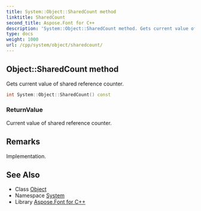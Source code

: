 ```yaml
---
title: System::Object::SharedCount method
linktitle: SharedCount
second_title: Aspose.Font for C++
description: 'System::Object::SharedCount method. Gets current value of shared reference counter in C++.'
type: docs
weight: 1000
url: /cpp/system/object/sharedcount/
---
```

## Object::SharedCount method


Gets current value of shared reference counter.

```cpp
int System::Object::SharedCount() const
```


### ReturnValue

Current value of shared reference counter.
## Remarks


Implementation.

## See Also

* Class [Object](../)
* Namespace [System](../../)
* Library [Aspose.Font for C++](../../../)
